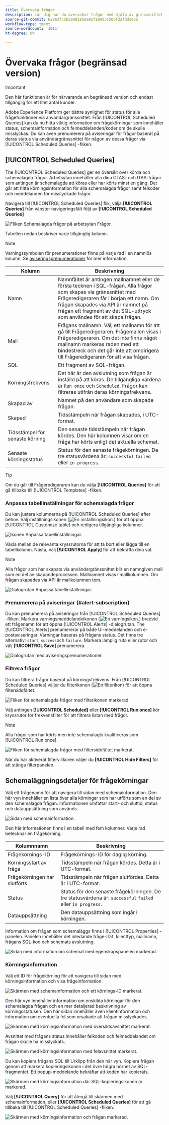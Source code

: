 ```yaml
---
title: Övervaka frågor
description: Lär dig hur du övervakar frågor med hjälp av gränssnittet för frågetjänsten.
source-git-commit: 62863fc5b59a8185ea01f19dd3c50bf22fdd1e55
workflow-type: tm+mt
source-wordcount: '1011'
ht-degree: 0%

---
```


# Övervaka frågor (begränsad version)

>[!IMPORTANT]
>
>Den här funktionen är för närvarande en begränsad version och endast tillgänglig för ett litet antal kunder.

Adobe Experience Platform ger bättre synlighet för status för alla frågefunktioner via användargränssnittet. Från [!UICONTROL Scheduled Queries] kan du nu hitta viktig information om frågekörningar som innehåller status, schemainformation och felmeddelanden/koder om de skulle misslyckas. Du kan även prenumerera på aviseringar för frågor baserat på deras status via användargränssnittet för någon av dessa frågor via [!UICONTROL Scheduled Queries] -fliken.

## [!UICONTROL Scheduled Queries]

The [!UICONTROL Scheduled Queries] ger en översikt över körda och schemalagda frågor. Arbetsytan innehåller alla dina CTAS- och ITAS-frågor som antingen är schemalagda att köras eller har körts minst en gång. Det går att hitta körningsinformation för alla schemalagda frågor samt felkoder och meddelanden för misslyckade frågor.

Navigera till [!UICONTROL Scheduled Queries] flik, välja **[!UICONTROL Queries]** från vänster navigeringsfält följt av **[!UICONTROL Scheduled Queries]**

![Fliken Schemalagda frågor på arbetsytan Frågor.](./images/monitor-queries/scheduled-queries.png)

Tabellen nedan beskriver varje tillgänglig kolumn.

>[!NOTE]
>
>Varningssymbolen för prenumerationer finns på varje rad i en namnlös kolumn. Se [aviseringsprenumerationer](#alert-subscription) för mer information.

| Kolumn | Beskrivning |
|---|---|
| Namn | Namnfältet är antingen mallnamnet eller de första tecknen i SQL-frågan. Alla frågor som skapas via gränssnittet med Frågeredigeraren får i början ett namn. Om frågan skapades via API är namnet på frågan ett fragment av det SQL-uttryck som användes för att skapa frågan. |
| Mall | Frågans mallnamn. Välj ett mallnamn för att gå till Frågeredigeraren. Frågemallen visas i Frågeredigeraren. Om det inte finns något mallnamn markeras raden med ett bindestreck och det går inte att omdirigera till Frågeredigeraren för att visa frågan. |
| SQL | Ett fragment av SQL-frågan. |
| Körningsfrekvens | Det här är den avslutning som frågan är inställd på att köras. De tillgängliga värdena är `Run once` och `Scheduled`. Frågor kan filtreras utifrån deras körningsfrekvens. |
| Skapad av | Namnet på den användare som skapade frågan. |
| Skapad | Tidsstämpeln när frågan skapades, i UTC-format. |
| Tidsstämpel för senaste körning | Den senaste tidsstämpeln när frågan kördes. Den här kolumnen visar om en fråga har körts enligt det aktuella schemat. |
| Senaste körningsstatus | Status för den senaste frågekörningen. De tre statusvärdena är: `successful` `failed` eller `in progress`. |

>[!TIP]
>
>Om du går till Frågeredigeraren kan du välja **[!UICONTROL Queries]** för att gå tillbaka till [!UICONTROL Templates] -fliken.

### Anpassa tabellinställningar för schemalagda frågor

Du kan justera kolumnerna på [!UICONTROL Scheduled Queries] efter behov. Välj inställningsikonen (![En inställningsikon.](./images/monitor-queries/settings-icon.png)) för att öppna [!UICONTROL Customize table] och redigera tillgängliga kolumner.

![Ikonen Anpassa tabellinställningar.](./images/monitor-queries/customze-table-settings-icon.png)

Växla mellan de relevanta kryssrutorna för att ta bort eller lägga till en tabellkolumn. Nästa, välj **[!UICONTROL Apply]** för att bekräfta dina val.

>[!NOTE]
>
>Alla frågor som har skapats via användargränssnittet blir en namngiven mall som en del av skapandeprocessen. Mallnamnet visas i mallkolumnen. Om frågan skapades via API är mallkolumnen tom.

![Dialogrutan Anpassa tabellinställningar.](./images/monitor-queries/customize-table-dialog.png)

### Prenumerera på aviseringar {#alert-subscription}

Du kan prenumerera på aviseringar från [!UICONTROL Scheduled Queries] -fliken. Markera varningsmeddelandeikonen (![En varningsikon.](./images/monitor-queries/alerts-icon.png)) bredvid ett frågenamn för att öppna [!UICONTROL Alerts] -dialogrutan. The [!UICONTROL Alerts] prenumererar på både UI-meddelanden och e-postaviseringar. Varningar baseras på frågans status. Det finns tre alternativ: `start`, `success`och `failure`. Markera lämplig ruta eller rutor och välj **[!UICONTROL Save]** prenumerera.

<!-- This dialog will be updated before release. THe image below will need to be updated inline with these changes. -->

![Dialogrutan med aviseringsprenumerationer.](./images/monitor-queries/alert-subscription-dialog.png)

<!-- Link to alert subscriptions doc when available -->

### Filtrera frågor

Du kan filtrera frågor baserat på körningsfrekvens. Från [!UICONTROL Scheduled Queries] väljer du filterikonen (![En filterikon](./images/monitor-queries/filter-icon.png)) för att öppna filtersidofältet.

![Fliken för schemalagda frågor med filterikonen markerad.](./images/monitor-queries/filter-queries.png)

Välj antingen **[!UICONTROL Scheduled]** eller **[!UICONTROL Run once]** kör kryssrutor för frekvensfilter för att filtrera listan med frågor.

>[!NOTE]
>
>Alla frågor som har körts men inte schemalagts kvalificeras som [!UICONTROL Run once].

![Fliken för schemalagda frågor med filtersidofältet markerat.](./images/monitor-queries/filter-sidebar.png)

När du har aktiverat filtervillkoren väljer du **[!UICONTROL Hide Filters]** för att stänga filterpanelen.

## Schemaläggningsdetaljer för frågekörningar

Välj ett frågenamn för att navigera till sidan med schemainformation. Den här vyn innehåller en lista över alla körningar som har utförts som en del av den schemalagda frågan. Informationen omfattar start- och sluttid, status och datauppsättning som används.

![Sidan med schemainformation.](./images/monitor-queries/schedule-details.png)

Den här informationen finns i en tabell med fem kolumner. Varje rad betecknar en frågekörning.

| Kolumnnamn | Beskrivning |
|---|---|
| Frågekörnings-ID | Frågekörnings-ID för daglig körning. |
| Körningsstart av fråga | Tidsstämpeln när frågan kördes. Detta är i UTC-format. |
| Frågekörningen har slutförts | Tidsstämpeln när frågan slutfördes. Detta är i UTC-format. |
| Status | Status för den senaste frågekörningen. De tre statusvärdena är: `successful` `failed` eller `in progress`. |
| Datauppsättning | Den datauppsättning som ingår i körningen. |

Information om frågan som schemaläggs finns i [!UICONTROL Properties] -panelen. Panelen innehåller det inledande fråge-ID:t, klienttyp, mallnamn, frågans SQL-kod och schemats avslutning.

![Sidan med information om schemat med egenskapspanelen markerad.](./images/monitor-queries/properties-panel.png)

### Körningsinformation

Välj ett ID för frågekörning för att navigera till sidan med körningsinformation och visa frågeinformation.

![Skärmen med schemainformation och ett körnings-ID markerat.](./images/monitor-queries/navigate-to-run-details.png)

Den här vyn innehåller information om enskilda körningar för den schemalagda frågan och en mer detaljerad beskrivning av körningsstatusen. Den här sidan innehåller även klientinformation och information om eventuella fel som orsakade att frågan misslyckades.

![Skärmen med körningsinformation med översiktsavsnittet markerat.](./images/monitor-queries/query-run-details.png)

Avsnittet med frågans status innehåller felkoden och felmeddelandet om frågan skulle ha misslyckats.

![Skärmen med körningsinformation med felavsnittet markerat.](./images/monitor-queries/failed-query.png)

Du kan kopiera frågans SQL till Urklipp från den här vyn. Kopiera frågan genom att markera kopieringsikonen i det övre högra hörnet av SQL-fragmentet. Ett popup-meddelande bekräftar att koden har kopierats.

![Skärmen med körningsinformation där SQL-kopieringsikonen är markerad.](./images/monitor-queries/copy-sql.png)

Välj **[!UICONTROL Query]** för att återgå till skärmen med schemainformation, eller **[!UICONTROL Scheduled Queries]** för att gå tillbaka till [!UICONTROL Scheduled Queries] -fliken.

![Skärmen med körningsinformation och frågan markerad.](./images/monitor-queries/return-navigation.png)

